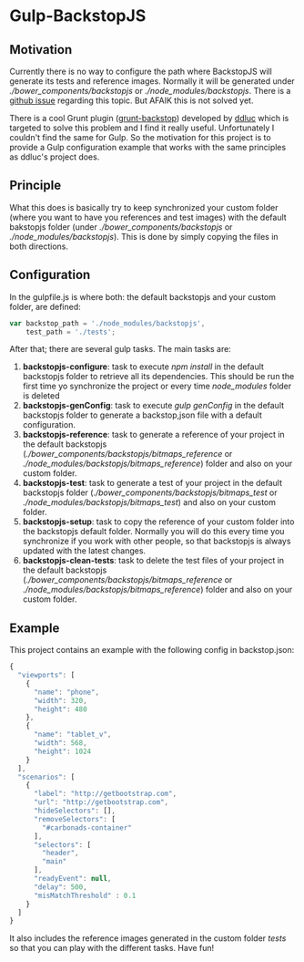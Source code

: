 # Gulp-BackstopJS

## Motivation

Currently there is no way to configure the path where BackstopJS will generate its tests and reference images. Normally it will be generated under *./bower_components/backstopjs* or *./node_modules/backstopjs*. There is a [github issue](https://github.com/garris/BackstopJS/issues/50) regarding this topic. But AFAIK this is not solved yet.

There is a cool Grunt plugin ([grunt-backstop](https://github.com/ddluc/grunt-backstop)) developed by [ddluc](https://github.com/ddluc) which is targeted to solve this problem and I find it really useful. Unfortunately I couldn't find the same for Gulp. So the motivation for this project is to provide a Gulp configuration example that works with the same principles as ddluc's project does.

## Principle

What this does is basically try to keep synchronized your custom folder (where you want to have you references and test images) with the default bakstopjs folder (under *./bower_components/backstopjs* or *./node_modules/backstopjs*). This is done by simply copying the files in both directions.

## Configuration

In the gulpfile.js is where both: the default backstopjs and your custom folder, are defined:

```javascript
var backstop_path = './node_modules/backstopjs',
    test_path = './tests';
```

After that; there are several gulp tasks. The main tasks are:

1. **backstopjs-configure**: task to execute *npm install* in the default backstopjs folder to retrieve all its dependencies. This should be run the first time yo synchronize the project or every time *node_modules* folder is deleted
1. **backstopjs-genConfig**: task to execute *gulp genConfig* in the default backstopjs folder to generate a backstop,json file with a default configuration.
1. **backstopjs-reference**: task to generate a reference of your project in the default backstopjs (*./bower_components/backstopjs/bitmaps_reference* or *./node_modules/backstopjs/bitmaps_reference*) folder and also on your custom folder.
1. **backstopjs-test**: task to generate a test of your project in the default backstopjs folder (*./bower_components/backstopjs/bitmaps_test* or *./node_modules/backstopjs/bitmaps_test*) and also on your custom folder.
1. **backstopjs-setup**: task to copy the reference of your custom folder into the backstopjs default folder. Normally you will do this every time you synchronize if you work with other people, so that backstopjs is always updated with the latest changes.
1. **backstopjs-clean-tests**: task to delete the test files of your project in the default backstopjs (*./bower_components/backstopjs/bitmaps_reference* or *./node_modules/backstopjs/bitmaps_reference*) folder and also on your custom folder.

## Example

This project contains an example with the following config in backstop.json:

```javascript
{
  "viewports": [
    {
      "name": "phone",
      "width": 320,
      "height": 480
    },
    {
      "name": "tablet_v",
      "width": 568,
      "height": 1024
    }
  ],
  "scenarios": [
    {
      "label": "http://getbootstrap.com",
      "url": "http://getbootstrap.com",
      "hideSelectors": [],
      "removeSelectors": [
        "#carbonads-container"
      ],
      "selectors": [
        "header",
        "main"
      ],
      "readyEvent": null,
      "delay": 500,
      "misMatchThreshold" : 0.1
    }
  ]
}
```

It also includes the reference images generated in the custom folder *tests* so that you can play with the different tasks. Have fun!